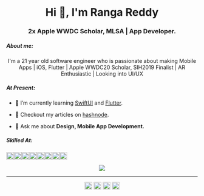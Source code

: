 <h1 align="center">Hi 👋, I'm Ranga Reddy</h1>
<h3 align="center">2x Apple WWDC Scholar, MLSA | App Developer.</h3>

##### About me:
<p align="center">I'm a 21 year old software engineer who is passionate about making Mobile Apps | iOS, Flutter | Apple WWDC20 Scholar, SIH2019 Finalist | AR Enthusiastic | Looking into UI/UX </p>

##### At Present:

- 🌱 I’m currently learning [SwiftUI](https://developer.apple.com/xcode/swiftui/) and [Flutter](https://flutter.dev). 

- 📄 Checkout my articles on [hashnode](https://hashnode.com/@irangareddy). 

- 💬 Ask me about **Design, Mobile App Development.**

##### Skilled At:

<p align="left"><a ><img align="center" src="https://img.icons8.com/color/240/000000/swiftui.png" alt="swiftui" height="20" width="20" /></a><a ><img align="center" src="https://img.icons8.com/color/240/000000/flutter.png" alt="flutter" height="20" width="20" /></a><a ><img align="center" src="https://img.icons8.com/color/240/000000/firebase.png" alt="firebase" height="20" width="20" /></a><a ><img align="center" src="https://img.icons8.com/color/240/000000/swift.png" alt="swift" height="20" width="20" /></a><a ><img align="center" src="https://encrypted-tbn0.gstatic.com/images?q=tbn%3AANd9GcQ7Ul3OpWs37dr2Msc7D2zLaWyqIcYWbG3Wzg&usqp=CAU" alt="dart" height="20" width="20" /></a><a ><img align="center" src="https://img.icons8.com/color/240/000000/javascript.png" alt="javascript" height="20" width="20" /></a><a ><img align="center" src="https://img.icons8.com/color/240/000000/python.png" alt="python" height="20" width="20" /></a><a ><img align="center" src="https://img.icons8.com/color/240/000000/java-coffee-cup-logo.png" alt="java" height="20" width="20" /></a>
</p>


<p align="center">
 <img src="https://github-readme-stats.vercel.app/api?username=irangareddy&count_private=true&show_icons=true&title_color=ffffff&icon_color=ffbe0b&text_color=D8E5F6&bg_color=5C43F2"/>
</p>

<!-- - 📫 How to reach me **hello@irangareddy.com** -->

***

<p align="center">
<a href="https://dev.to/irangareddy" target="blank"><img align="center" src="https://cdn.jsdelivr.net/npm/simple-icons@3.0.1/icons/dev-dot-to.svg" alt="irangareddy" height="20" width="20" /></a>
<a href="https://twitter.com/irangareddy" target="blank"><img align="center" src="https://cdn.jsdelivr.net/npm/simple-icons@3.0.1/icons/twitter.svg" alt="kingokings" height="20" width="20" /></a>
<a href="https://linkedin.com/in/irangareddy" target="blank"><img align="center" src="https://cdn.jsdelivr.net/npm/simple-icons@3.0.1/icons/linkedin.svg" alt="irangareddy" height="20" width="20" /></a>
<!-- <a href="https://fb.com/irangareddy" target="blank"><img align="center" src="https://cdn.jsdelivr.net/npm/simple-icons@3.0.1/icons/facebook.svg" alt="irangareddy" height="20" width="20" /></a> -->
<a href="https://instagram.com/irangareddy" target="blank"><img align="center" src="https://cdn.jsdelivr.net/npm/simple-icons@3.0.1/icons/instagram.svg" alt="irangareddy" height="20" width="20" /></a>
<!-- <a href="https://dribbble.com/irangareddy" target="blank"><img align="center" src="https://image.flaticon.com/icons/png/512/87/87400.png" alt="irangareddy" height="20" width="20" /></a>
</p>
 -->








<!-- - 🔭 I’m currently working on   -->

